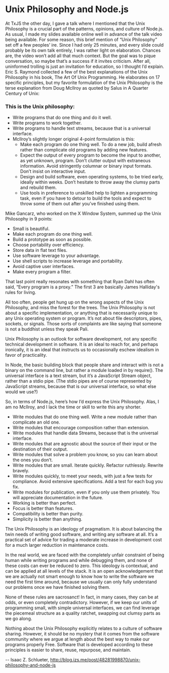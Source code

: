 # Unix Philosophy and Node.js

At TxJS the other day, I gave a talk where I mentioned that the Unix Philosophy is a crucial part of the patterns, opinions, and culture of Node.js. As usual, I made my slides available online well in advance of the talk video being available.
For some reason, this brief mention of “Unix Philosophy” set off a few peoples’ ire. Since I had only 25 minutes, and every slide could probably be its own talk entirely, I was rather light on elaboration. Chances are, the video won’t add all that much context. But the goal was to pique conversation, so maybe that’s a success if it invites criticism. After all, uninformed trolling is just an invitation for education, so I thought I’d explain.
Eric S. Raymond collected a few of the best explanations of the Unix Philosophy in his book, The Art Of Unix Programming. He elaborates on 17 specific principles, but my favorite formulation of the Unix Philosophy is the terse explanation from Doug McIlroy as quoted by Salus in A Quarter Century of Unix:

### This is the Unix philosophy:
* Write programs that do one thing and do it well.
* Write programs to work together.
* Write programs to handle text streams, because that is a universal interface.
* McIlroy’s slightly longer original 4-point formulation is this:
  - Make each program do one thing well. To do a new job, build afresh rather than complicate old programs by adding new features.
  - Expect the output of every program to become the input to another, as yet unknown, program. Don’t clutter output with extraneous information. Avoid stringently columnar or binary input formats. Don’t insist on interactive input.
  - Design and build software, even operating systems, to be tried early, ideally within weeks. Don’t hesitate to throw away the clumsy parts and rebuild them.
  - Use tools in preference to unskilled help to lighten a programming task, even if you have to detour to build the tools and expect to throw some of them out after you’ve finished using them.

Mike Gancarz, who worked on the X Window System, summed up the Unix Philosophy in 9 points:
* Small is beautiful.
* Make each program do one thing well.
* Build a prototype as soon as possible.
* Choose portability over efficiency.
* Store data in flat text files.
* Use software leverage to your advantage.
* Use shell scripts to increase leverage and portability.
* Avoid captive user interfaces.
* Make every program a filter.

That last point really resonates with something that Ryan Dahl has often said, “Every program is a proxy.” The first 3 are basically James Halliday's rules for living.

All too often, people get hung up on the wrong aspects of the Unix Philosophy, and miss the forest for the trees. The Unix Philosophy is not about a specific implementation, or anything that is necessarily unique to any Unix operating system or program. It’s not about file descriptors, pipes, sockets, or signals. Those sorts of complaints are like saying that someone is not a buddhist unless they speak Pali.

Unix Philosophy is an outlook for software development, not any specific technical development in software. It is an ideal to reach for, and perhaps ironically, it is an ideal that instructs us to occasionally eschew idealism in favor of practicality.

In Node, the basic building block that people share and interact with is not a binary on the command line, but rather a module loaded in by require(). The universal interface is a text stream, but it’s a JavaScript Stream object, rather than a stdio pipe. (The stdio pipes are of course represented by JavaScript streams, because that is our universal interface, so what else would we use?)

So, in terms of Node.js, here’s how I’d express the Unix Philosophy. Alas, I am no McIlroy, and I lack the time or skill to write this any shorter.
* Write modules that do one thing well. Write a new module rather than complicate an old one.
* Write modules that encourage composition rather than extension.
* Write modules that handle data Streams, because that is the universal interface.
* Write modules that are agnostic about the source of their input or the destination of their output.
* Write modules that solve a problem you know, so you can learn about the ones you don’t.
* Write modules that are small. Iterate quickly. Refactor ruthlessly. Rewrite bravely.
* Write modules quickly, to meet your needs, with just a few tests for compliance. Avoid extensive specifications. Add a test for each bug you fix.
* Write modules for publication, even if you only use them privately. You will appreciate documentation in the future.
* Working is better than perfect.
* Focus is better than features.
* Compatibility is better than purity.
* Simplicity is better than anything.

The Unix Philosophy is an ideology of pragmatism. It is about balancing the twin needs of writing good software, and writing any software at all. It’s a practical set of advice for trading a moderate increase in development cost for a much larger reduction in maintenance costs.

In the real world, we are faced with the completely unfair constraint of being human while writing programs and while debugging them, and none of these costs can ever be reduced to zero. This ideology is contextual, and can be applied at all levels of the stack. It is an open acknowledgement that we are actually not smart enough to know how to write the software we need the first time around, because we usually can only fully understand our problems once we have finished solving them.

None of these rules are sacrosanct! In fact, in many cases, they can be at odds, or even completely contradictory. However, if we keep our units of programming small, with simple universal interfaces, we can find leverage the piecemeal structure as a quality ratchet, swapping out clumsy parts as we go along.

Nothing about the Unix Philosophy explicitly relates to a culture of software sharing. However, it should be no mystery that it comes from the software community where we argue at length about the best way to make our programs properly Free. Software that is developed according to these principles is easier to share, reuse, repurpose, and maintain.

-- Isaac Z. Schlueter, http://blog.izs.me/post/48281998870/unix-philosophy-and-node-js
